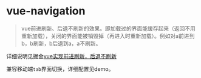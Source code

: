 # vue-navigation

> vue前进刷新、后退不刷新的效果。即加载过的界面能缓存起来（返回不用重新加载），关闭的界面能被销毁掉（再进入时重新加载）。例如对a前进到b，b刷新，b后退到a，a不刷新。



详细说明见掘金[vue实现前进刷新，后退不刷新](https://juejin.im/post/5a69894a518825733b0f12f2)

兼容移动端`tab`界面切换，详细配置见demo。
